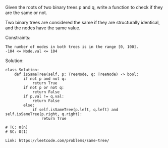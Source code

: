Given the roots of two binary trees p and q, write a function to check if they are the same or not.

Two binary trees are considered the same if they are structurally identical, and the nodes have the same value.

Constraints:
```
The number of nodes in both trees is in the range [0, 100].
-104 <= Node.val <= 104
```

Solution:
```
class Solution:
    def isSameTree(self, p: TreeNode, q: TreeNode) -> bool:
        if not p and not q:
            return True
        if not p or not q:
            return False
        if p.val != q.val:
            return False
        else:
            if self.isSameTree(p.left, q.left) and self.isSameTree(p.right, q.right):
                return True

# TC: O(n)
# SC: O(1)
```
```
Link: https://leetcode.com/problems/same-tree/
```
